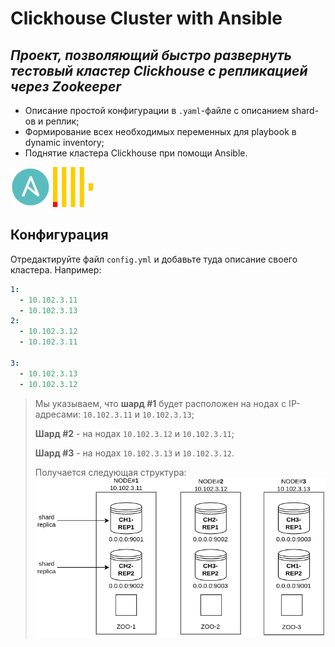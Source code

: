 # Clickhouse Cluster with Ansible
## _Проект, позволяющий быстро развернуть тестовый кластер Clickhouse с репликацией через Zookeeper_ 
- Описание простой конфигурации в `.yaml`-файле с описанием shard-ов и реплик;
- Формирование всех необходимых переменных для playbook в dynamic inventory;
- Поднятие кластера Clickhouse при помощи Ansible.

![ansible](./images/ansible-logo.png) ![clickhouse](./images/clickhouse-logo.png)

## Конфигурация
Отредактируйте файл `config.yml` и добавьте туда описание своего кластера. Например:
```yml
1:
  - 10.102.3.11
  - 10.102.3.13
2:
  - 10.102.3.12
  - 10.102.3.11

3:
  - 10.102.3.13
  - 10.102.3.12
```
> Мы указываем, что **шард #1** будет расположен на нодах с IP-адресами: `10.102.3.11` и `10.102.3.13`;
> 
> **Шард #2** -  на нодах `10.102.3.12` и `10.102.3.11`;
> 
> **Шард #3** - на нодах `10.102.3.13` и `10.102.3.12`. 
>
>  Получается следующая структура:
![cluster-example-scheme](./images/cluster-example-scheme.png)
